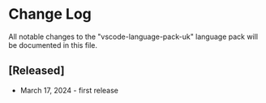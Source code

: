 # Change Log
All notable changes to the "vscode-language-pack-uk" language pack will be documented in this file.

## [Released]
* March 17, 2024 - first release

